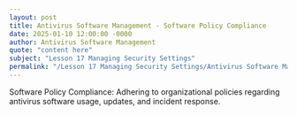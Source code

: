 ```yaml
---
layout: post
title: Antivirus Software Management - Software Policy Compliance
date: 2025-01-10 12:00:00 -0000
author: Antivirus Software Management
quote: "content here"
subject: "Lesson 17 Managing Security Settings"
permalink: "/Lesson 17 Managing Security Settings/Antivirus Software Management/Antivirus Software Management - Software Policy Compliance"
---
```


Software Policy Compliance: Adhering to organizational policies regarding antivirus software usage, updates, and incident response.
